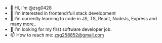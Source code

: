 - 👋 Hi, I’m @zsg0428
- 👀 I’m interested in frontend/full stack development
- 🌱 I’m currently learning to code in JS, TS, React, NodeJs, Express and many more..
- 💞️ I’m looking for my first software developer job.
- 📫 How to reach me: zsg258852@gmail.com


<!---
zsg0428/zsg0428 is a ✨ special ✨ repository because its `README.md` (this file) appears on your GitHub profile.
You can click the Preview link to take a look at your changes.
--->
